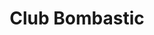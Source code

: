 ---
title: Club Bombastic
year: 2006-01-01
writer: Robby Valentine
composer: Robby Valentine
img: /images/headers/3.jpg
---
